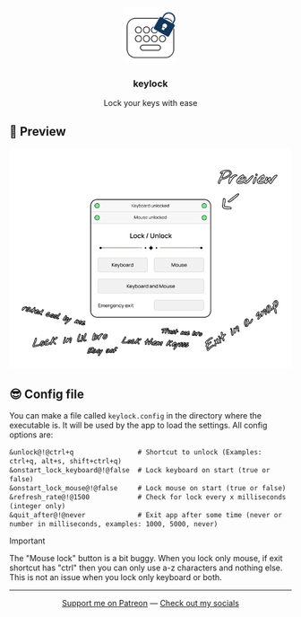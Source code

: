 <p align="center">
    <img src="./assets/icon.png" width="100" height="100"/>
</p>

<h3 align="center">keylock</h3>

<p align="center">Lock your keys with ease</p>

## 💠 Preview

<p align="center">
    <img src="./thumbnail.png" />
</p>

## 😎 Config file

You can make a file called `keylock.config` in the directory where the executable is. It will be used by the app to load the settings. All config options are:

```
&unlock@!@ctrl+q                # Shortcut to unlock (Examples: ctrl+q, alt+s, shift+ctrl+q)
&onstart_lock_keyboard@!@false  # Lock keyboard on start (true or false)
&onstart_lock_mouse@!@false     # Lock mouse on start (true or false)
&refresh_rate@!@1500            # Check for lock every x milliseconds (integer only)
&quit_after@!@never             # Exit app after some time (never or number in milliseconds, examples: 1000, 5000, never)
```

> [!Important]
> The "Mouse lock" button is a bit buggy. When you lock only mouse, if exit shortcut has "ctrl" then you can only use a-z characters and nothing else. This is not an issue when you lock only keyboard or both.

---

<p align="center"><a href="https://www.patreon.com/axorax">Support me on Patreon</a> — <a href="https://github.com/axorax/socials">Check out my socials</a></p>
